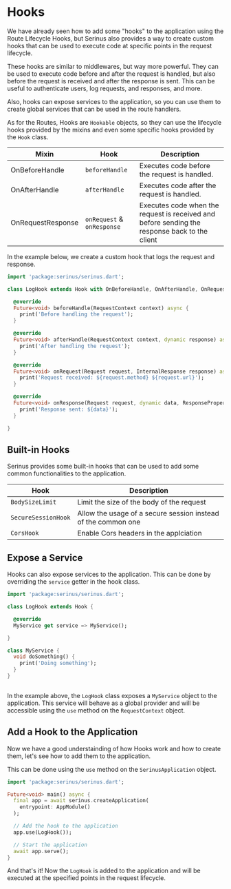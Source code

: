 # Hooks

We have already seen how to add some "hooks" to the application using the Route Lifecycle Hooks, but Serinus also provides a way to create custom hooks that can be used to execute code at specific points in the request lifecycle.

These hooks are similar to middlewares, but way more powerful. They can be used to execute code before and after the request is handled, but also before the request is received and after the response is sent.
This can be useful to authenticate users, log requests, and responses, and more.

Also, hooks can expose services to the application, so you can use them to create global services that can be used in the route handlers.

As for the Routes, Hooks are `Hookable` objects, so they can use the lifecycle hooks provided by the mixins and even some specific hooks provided by the `Hook` class.

| Mixin | Hook | Description |
|-------|------|-------------|
| OnBeforeHandle | `beforeHandle` | Executes code before the request is handled. |
| OnAfterHandle | `afterHandle` | Executes code after the request is handled. |
| OnRequestResponse | `onRequest` & `onResponse` | Executes code when the request is received and before sending the response back to the client |

In the example below, we create a custom hook that logs the request and response.

```dart
import 'package:serinus/serinus.dart';

class LogHook extends Hook with OnBeforeHandle, OnAfterHandle, OnRequestResponse {

  @override
  Future<void> beforeHandle(RequestContext context) async {
    print('Before handling the request');
  }

  @override
  Future<void> afterHandle(RequestContext context, dynamic response) async {
    print('After handling the request');
  }

  @override
  Future<void> onRequest(Request request, InternalResponse response) async {
    print('Request received: ${request.method} ${request.url}');
  }

  @override
  Future<void> onResponse(Request request, dynamic data, ResponseProperties properties) async {
    print('Response sent: ${data}');
  }

}
```

## Built-in Hooks

Serinus provides some built-in hooks that can be used to add some common functionalities to the application.

| Hook | Description |
|------|-------------|
| `BodySizeLimit` | Limit the size of the body of the request |
| `SecureSessionHook` | Allow the usage of a secure session instead of the common one |
| `CorsHook` | Enable Cors headers in the applciation |

## Expose a Service

Hooks can also expose services to the application. This can be done by overriding the `service` getter in the hook class.

```dart
import 'package:serinus/serinus.dart';

class LogHook extends Hook {

  @override
  MyService get service => MyService();

}

class MyService {
  void doSomething() {
    print('Doing something');
  }
}
  
```

In the example above, the `LogHook` class exposes a `MyService` object to the application. This service will behave as a global provider and will be accessible using the `use` method on the `RequestContext` object.

## Add a Hook to the Application

Now we have a good understainding of how Hooks work and how to create them, let's see how to add them to the application.

This can be done using the `use` method on the `SerinusApplication` object.

```dart
import 'package:serinus/serinus.dart';

Future<void> main() async {
  final app = await serinus.createApplication(
    entrypoint: AppModule()
  );

  // Add the hook to the application
  app.use(LogHook());

  // Start the application
  await app.serve();
}
```

And that's it! Now the `LogHook` is added to the application and will be executed at the specified points in the request lifecycle.